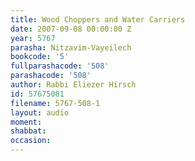 ```yaml
---
title: Wood Choppers and Water Carriers
date: 2007-09-08 00:00:00 Z
year: 5767
parasha: Nitzavim-Vayeilech
bookcode: '5'
fullparashacode: '508'
parashacode: '508'
author: Rabbi Eliezer Hirsch
id: 57675081
filename: 5767-508-1
layout: audio
moment: 
shabbat: 
occasion: 
---
```


